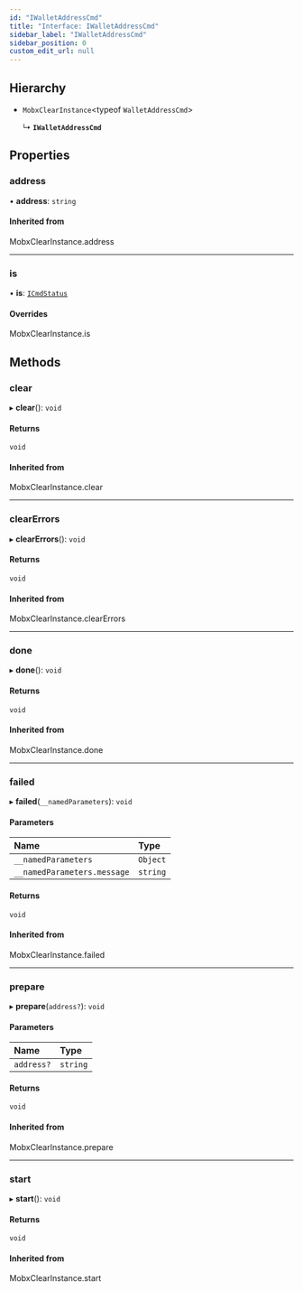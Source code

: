 ```yaml
---
id: "IWalletAddressCmd"
title: "Interface: IWalletAddressCmd"
sidebar_label: "IWalletAddressCmd"
sidebar_position: 0
custom_edit_url: null
---
```


## Hierarchy

- `MobxClearInstance`<typeof `WalletAddressCmd`\>

  ↳ **`IWalletAddressCmd`**

## Properties

### address

• **address**: `string`

#### Inherited from

MobxClearInstance.address

___

### is

• **is**: [`ICmdStatus`](IStatus)

#### Overrides

MobxClearInstance.is

## Methods

### clear

▸ **clear**(): `void`

#### Returns

`void`

#### Inherited from

MobxClearInstance.clear

___

### clearErrors

▸ **clearErrors**(): `void`

#### Returns

`void`

#### Inherited from

MobxClearInstance.clearErrors

___

### done

▸ **done**(): `void`

#### Returns

`void`

#### Inherited from

MobxClearInstance.done

___

### failed

▸ **failed**(`__namedParameters`): `void`

#### Parameters

| Name | Type |
| :------ | :------ |
| `__namedParameters` | `Object` |
| `__namedParameters.message` | `string` |

#### Returns

`void`

#### Inherited from

MobxClearInstance.failed

___

### prepare

▸ **prepare**(`address?`): `void`

#### Parameters

| Name | Type |
| :------ | :------ |
| `address?` | `string` |

#### Returns

`void`

#### Inherited from

MobxClearInstance.prepare

___

### start

▸ **start**(): `void`

#### Returns

`void`

#### Inherited from

MobxClearInstance.start
